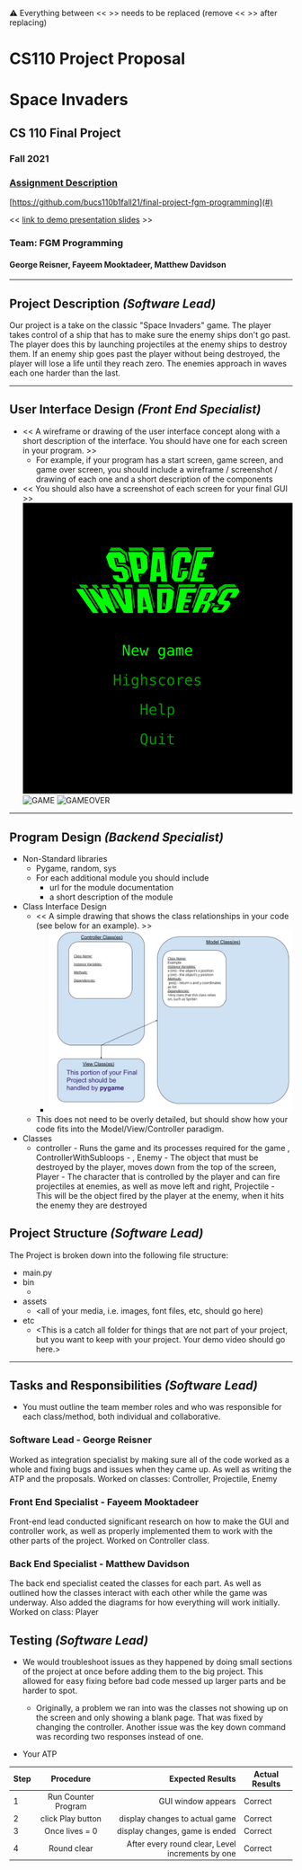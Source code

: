 :warning: Everything between << >> needs to be replaced (remove << >> after replacing)
# CS110 Project Proposal
# Space Invaders
## CS 110 Final Project
### Fall 2021
### [Assignment Description](https://docs.google.com/document/d/1H4R6yLL7som1lglyXWZ04RvTp_RvRFCCBn6sqv-82ps/edit#)

[https://github.com/bucs110b1fall21/final-project-fgm-programming](#)

<< [link to demo presentation slides](#) >>

### Team: FGM Programming
#### George Reisner, Fayeem Mooktadeer, Matthew Davidson

***

## Project Description *(Software Lead)*
Our project is a take on the classic "Space Invaders" game. The player takes control of a ship that has to make sure the enemy ships don't go past. The player does this by launching projectiles at the enemy ships to destroy them. If an enemy ship goes past the player without being destroyed, the player will lose a life until they reach zero. The enemies approach in waves each one harder than the last. 

***    

## User Interface Design *(Front End Specialist)*
* << A wireframe or drawing of the user interface concept along with a short description of the interface. You should have one for each screen in your program. >>
    * For example, if your program has a start screen, game screen, and game over screen, you should include a wireframe / screenshot / drawing of each one and a short description of the components
* << You should also have a screenshot of each screen for your final GUI >>
![starterGUI](https://raw.githubusercontent.com/ingmarlehmann/qml-invaders/master/docs/screenshots/menu.png)
![GAME](https://www.nodebox.net/node/documentation/concepts/subnetworks-space-invaders.png)
![GAMEOVER](https://thumbs.dreamstime.com/b/space-invaders-game-over-9507779.jpg)


***        

## Program Design *(Backend Specialist)*
* Non-Standard libraries
    * Pygame, random, sys
    * For each additional module you should include
        * url for the module documentation
        * a short description of the module
* Class Interface Design
    * << A simple drawing that shows the class relationships in your code (see below for an example). >>
        * ![class diagram](assets/class_diagram.jpg)
    * This does not need to be overly detailed, but should show how your code fits into the Model/View/Controller paradigm.
* Classes
    * controller - Runs the game and its processes required for the game , ControllerWithSubloops - , Enemy - The object that must be destroyed by the player, moves down from the top of the screen, Player - The character that is controlled by the player and can fire projectiles at enemies, as well as move left and right, Projectile - This will be the object fired by the player at the enemy, when it hits the enemy they are destroyed 

## Project Structure *(Software Lead)*

The Project is broken down into the following file structure:
* main.py
* bin
    * <all of your python files should go here>
* assets
    * <all of your media, i.e. images, font files, etc, should go here)
* etc
    * <This is a catch all folder for things that are not part of your project, but you want to keep with your project. Your demo video should go here.>

***

## Tasks and Responsibilities *(Software Lead)*
* You must outline the team member roles and who was responsible for each class/method, both individual and collaborative.

### Software Lead - George Reisner

Worked as integration specialist by making sure all of the code worked as a whole and fixing bugs and issues when they came up. As well as writing the ATP and the proposals. Worked on classes: Controller, Projectile, Enemy

### Front End Specialist - Fayeem Mooktadeer

Front-end lead conducted significant research on how to make the GUI and controller work, as well as properly implemented them to work with the other parts of the project. Worked on Controller class.

### Back End Specialist - Matthew Davidson

The back end specialist ceated the classes for each part. As well as outlined how the classes interact with each other while the game was underway. Also added the diagrams for how everything will work initially. Worked on class: Player

## Testing *(Software Lead)*
* We would troubleshoot issues as they happened by doing small sections of the project at once before adding them to the big project. This allowed for easy fixing before bad code messed up larger parts and be harder to spot.
    * Originally, a problem we ran into was the classes not showing up on the screen and only showing a blank page. That was fixed by changing the controller. Another issue was the key down command was recording two responses instead of one.


* Your ATP

| Step                  | Procedure     | Expected Results  | Actual Results |
| ----------------------|:-------------:| -----------------:| -------------- |
|  1  | Run Counter Program | GUI window appears  |   Correct      |
|  2  | click Play button   | display changes to actual game |         Correct        |
|  3  | Once lives = 0  | display changes, game is ended |         Correct        |
|  4  | Round clear | After every round clear, Level increments by one |  Correct |          
